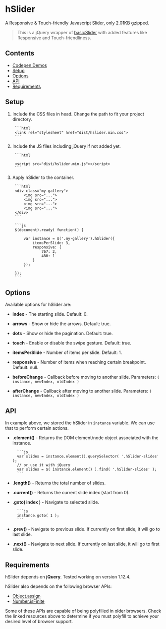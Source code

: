 # hSlider

A Responsive & Touch-friendly Javascript Slider, only 2.01KB gzipped.

> This is a jQuery wrapper of [basicSlider](https://github.com/electerious/basicSlider) with added features like Responsive and Touch-friendliness.

## Contents

- [Codepen Demos](https://codepen.io/hrsetyono/pen/ebbeJJ)
- [Setup](#setup)
- [Options](#options)
- [API](#api)
- [Requirements](#requirements)

## Setup

1. Include the CSS files in head. Change the path to fit your project directory.

		```html
		<link rel="stylesheet" href="dist/hslider.min.css">
		```

1. Include the JS files including jQuery if not added yet.

		```html
	  <script src="https://ajax.googleapis.com/ajax/libs/jquery/1.12.4/jquery.min.js"></script>
		<script src="dist/hslider.min.js"></script>
		```

1. Apply hSlider to the container.

		```html
		<div class="my-gallery">
			<img src="...">
			<img src="...">
			<img src="...">
			<img src="...">
		</div>
		```

		```js
		$(document).ready( function() {

			var instance = $('.my-gallery').hSlider({
				itemsPerSlide: 3,
				responsive: {
					767: 2,
					480: 1
				}
			});

		});
		```

## Options

Available options for hSlider are:

- **index** - The starting slide. Default: 0.
- **arrows** - Show or hide the arrows. Default: true.
- **dots** - Show or hide the pagination. Default: true.
- **touch** - Enable or disable the swipe gesture. Default: true.

- **itemsPerSlide** - Number of items per slide. Default: 1.
- **responsive** - Number of items when reaching certain breakpoint. Default: null.

- **beforeChange** - Callback before moving to another slide. Parameters: `( instance, newIndex, oldIndex )`
- **afterChange** - Callback after moving to another slide. Parameters: `( instance, newIndex, oldIndex )`

## API

In example above, we stored the hSlider in `instance` variable. We can use that to perform certain actions.

- **.element()** - Returns the DOM element/node object associated with the instance.

		```js
		var slides = instance.element().querySelector( '.hSlider-slides' );
		// or use it with jQuery
		var slides = $( instance.element() ).find( '.hSlider-slides' );
		```

- **.length()** - Returns the total number of slides.

- **.current()** - Returns the current slide index (start from 0).

- **.goto( index )** - Navigate to selected slide.

		```js
		instance.goto( 1 );
		```

- **.prev()** - Navigate to previous slide. If currently on first slide, it will go to last slide.

- **.next()** - Navigate to next slide. If currently on last slide, it will go to first slide.

## Requirements

hSlider depends on **jQuery**. Tested working on version 1.12.4.

hSlider also depends on the following browser APIs:

- [Object.assign](http://www.ecma-international.org/ecma-262/6.0/#sec-object.assign)
- [Number.isFinite](http://www.ecma-international.org/ecma-262/6.0/#sec-number.isfinite)

Some of these APIs are capable of being polyfilled in older browsers. Check the linked resources above to determine if you must polyfill to achieve your desired level of browser support.